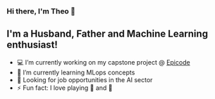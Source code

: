 ### Hi there, I'm Theo 👋 

## I'm a Husband, Father and Machine Learning enthusiast!

- 💻 I’m currently working on my capstone project @ [Epicode](https://epicode.com/)
- 🌱 I’m currently learning MLops concepts
- 💼 Looking for job opportunities in the AI sector 
- ⚡ Fun fact: I love playing 🎹 and 🚴  

<!-- ### Languages and Tools: -->

